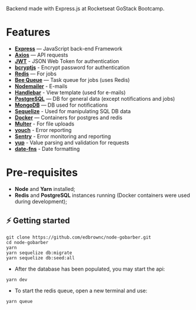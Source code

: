 Backend made with Express.js at Rocketseat GoStack Bootcamp.

# Features
- **[Express](https://expressjs.com/en/starter/installing.html)** — JavaScript back-end Framework
- **[Axios](https://github.com/axios/axios)** — API requests
- **[JWT](https://github.com/auth0/node-jsonwebtoken)** - JSON Web Token for authentication
- **[bcryptjs](https://github.com/dcodeIO/bcrypt.js)** - Encrypt password for authentication
- **[Redis](https://redis.io/documentation)** — For jobs
- **[Bee Queue](https://github.com/bee-queue/bee-queue)** — Task queue for jobs (uses Redis)
- **[Nodemailer](https://nodemailer.com/about/)** - E-mails
- **[Handlebar](https://handlebarsjs.com/)** - View template (used for e-mails)
- **[PostgreSQL](https://docs.mongodb.com/)** — DB for general data (except notifications and jobs)
- **[MongoDB](https://docs.mongodb.com/)** — DB used for notifications
- **[Sequelize](https://sequelize.org/)** - Used for manipulating SQL DB data
- **[Docker](https://www.docker.com/get-started)** — Containers for postgres and redis
- **[Multer](https://github.com/expressjs/multer)** - For file uploads
- **[youch](https://github.com/poppinss/youch)** - Error reporting
- **[Sentry](https://docs.sentry.io/)** - Error monitoring and reporting
- **[yup](https://github.com/jquense/yup)** - Value parsing and validation for requests
- **[date-fns](https://date-fns.org/)** - Date formatting

# Pre-requisites

- **Node** and **Yarn** installed;
- **Redis** and **PostgreSQL** instances running (Docker containers were used during development);

## ⚡️ Getting started

```
git clone https://github.com/edbrownc/node-gobarber.git
cd node-gobarber
yarn
yarn sequelize db:migrate
yarn sequelize db:seed:all
```

-  After the database has been populated, you may start the api:
```
yarn dev
```
- To start the redis queue, open a new terminal and use:
```
yarn queue
```

